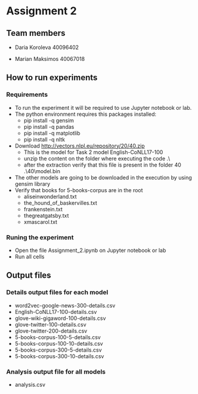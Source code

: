 # Assignment 2
  
## Team members
- Daria Koroleva 40096402

- Marian Maksimos 40067018


## How to run experiments


### Requirements
 - To run the experiment it will be required to use Jupyter notebook or lab.
 - The python environment requires this packages installed:
	 - pip install -q gensim
	 - pip install -q pandas
	 - pip install -q matplotlib
     - pip install -q nltk
 - Download http://vectors.nlpl.eu/repository/20/40.zip
	- This is the model for Task 2 model English-CoNLL17-100
 	- unzip the content on the folder where executing the code  .\
	- after the extraction verify that this file is present in the folder 40
		.\40\model.bin
 - The other models are going to be downloaded in the execution by using gensim library
 - Verify that books for 5-books-corpus are in the root
   - aliseinwonderland.txt
   - the_hound_of_baskervilles.txt
   - frankenstein.txt
   - thegreatgatsby.txt
   - xmascarol.txt

###  Runing the experiment
 -  Open the file Assignment_2.ipynb on Jupyter notebook or lab
 -  Run all cells

## Output files

### Details output files for each model
 - word2vec-google-news-300-details.csv
 - English-CoNLL17-100-details.csv
 - glove-wiki-gigaword-100-details.csv
 - glove-twitter-100-details.csv
 - glove-twitter-200-details.csv
 - 5-books-corpus-100-5-details.csv
 - 5-books-corpus-100-10-details.csv
 - 5-books-corpus-300-5-details.csv
 - 5-books-corpus-300-10-details.csv

### Analysis output file for all models
 - analysis.csv